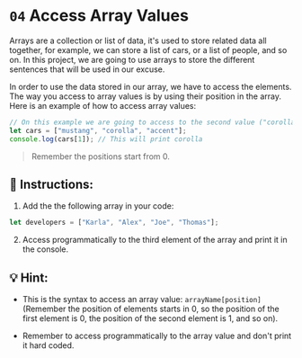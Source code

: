 # `04` Access Array Values

Arrays are a collection or list of data, it's used to store related data all together, for example, we can store a list of cars, or a list of people, and so on. In this project, we are going to use arrays to store the different sentences that will be used in our excuse.

In order to use the data stored in our array, we have to access the elements. The way you access to array values is by using their position in the array. Here is an example of how to access array values:

```js
// On this example we are going to access to the second value ("corolla")
let cars = ["mustang", "corolla", "accent"];
console.log(cars[1]); // This will print corolla
```

> Remember the positions start from 0.

## 📝 Instructions:

1. Add the the following array in your code:

```js
let developers = ["Karla", "Alex", "Joe", "Thomas"];
```

2. Access programmatically to the third element of the array and print it in the console.

## 💡 Hint:

+ This is the syntax to access an array value: `arrayName[position]` (Remember the position of elements starts in 0, so the position of the first element is 0, the position of the second element is 1, and so on).

+ Remember to access programmatically to the array value and don't print it hard coded.
